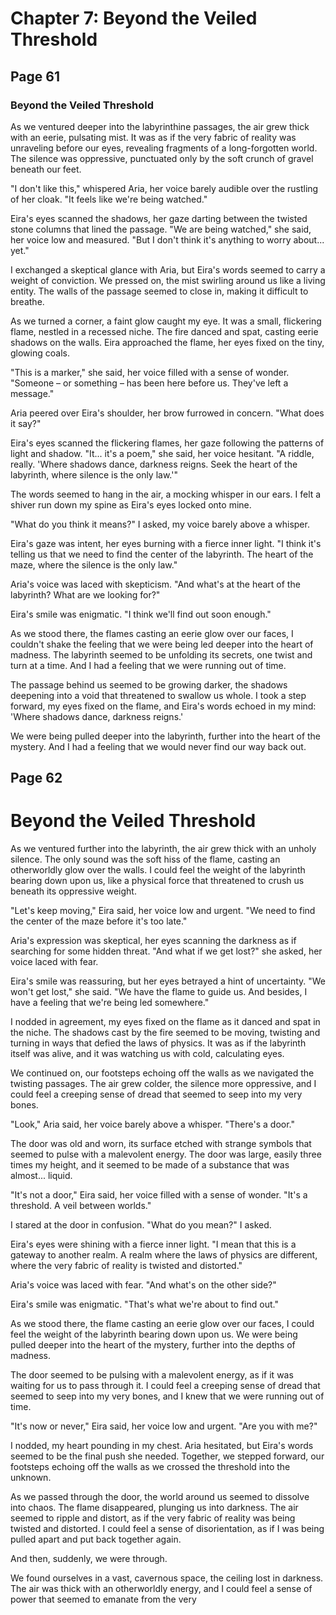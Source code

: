 # Chapter 7: Beyond the Veiled Threshold


## Page 61
### Beyond the Veiled Threshold

As we ventured deeper into the labyrinthine passages, the air grew thick with an eerie, pulsating mist. It was as if the very fabric of reality was unraveling before our eyes, revealing fragments of a long-forgotten world. The silence was oppressive, punctuated only by the soft crunch of gravel beneath our feet.

"I don't like this," whispered Aria, her voice barely audible over the rustling of her cloak. "It feels like we're being watched."

Eira's eyes scanned the shadows, her gaze darting between the twisted stone columns that lined the passage. "We are being watched," she said, her voice low and measured. "But I don't think it's anything to worry about... yet."

I exchanged a skeptical glance with Aria, but Eira's words seemed to carry a weight of conviction. We pressed on, the mist swirling around us like a living entity. The walls of the passage seemed to close in, making it difficult to breathe.

As we turned a corner, a faint glow caught my eye. It was a small, flickering flame, nestled in a recessed niche. The fire danced and spat, casting eerie shadows on the walls. Eira approached the flame, her eyes fixed on the tiny, glowing coals.

"This is a marker," she said, her voice filled with a sense of wonder. "Someone – or something – has been here before us. They've left a message."

Aria peered over Eira's shoulder, her brow furrowed in concern. "What does it say?"

Eira's eyes scanned the flickering flames, her gaze following the patterns of light and shadow. "It... it's a poem," she said, her voice hesitant. "A riddle, really. 'Where shadows dance, darkness reigns. Seek the heart of the labyrinth, where silence is the only law.'"

The words seemed to hang in the air, a mocking whisper in our ears. I felt a shiver run down my spine as Eira's eyes locked onto mine.

"What do you think it means?" I asked, my voice barely above a whisper.

Eira's gaze was intent, her eyes burning with a fierce inner light. "I think it's telling us that we need to find the center of the labyrinth. The heart of the maze, where the silence is the only law."

Aria's voice was laced with skepticism. "And what's at the heart of the labyrinth? What are we looking for?"

Eira's smile was enigmatic. "I think we'll find out soon enough."

As we stood there, the flames casting an eerie glow over our faces, I couldn't shake the feeling that we were being led deeper into the heart of madness. The labyrinth seemed to be unfolding its secrets, one twist and turn at a time. And I had a feeling that we were running out of time.

The passage behind us seemed to be growing darker, the shadows deepening into a void that threatened to swallow us whole. I took a step forward, my eyes fixed on the flame, and Eira's words echoed in my mind: 'Where shadows dance, darkness reigns.'

We were being pulled deeper into the labyrinth, further into the heart of the mystery. And I had a feeling that we would never find our way back out.

## Page 62
# Beyond the Veiled Threshold

As we ventured further into the labyrinth, the air grew thick with an unholy silence. The only sound was the soft hiss of the flame, casting an otherworldly glow over the walls. I could feel the weight of the labyrinth bearing down upon us, like a physical force that threatened to crush us beneath its oppressive weight.

"Let's keep moving," Eira said, her voice low and urgent. "We need to find the center of the maze before it's too late."

Aria's expression was skeptical, her eyes scanning the darkness as if searching for some hidden threat. "And what if we get lost?" she asked, her voice laced with fear.

Eira's smile was reassuring, but her eyes betrayed a hint of uncertainty. "We won't get lost," she said. "We have the flame to guide us. And besides, I have a feeling that we're being led somewhere."

I nodded in agreement, my eyes fixed on the flame as it danced and spat in the niche. The shadows cast by the fire seemed to be moving, twisting and turning in ways that defied the laws of physics. It was as if the labyrinth itself was alive, and it was watching us with cold, calculating eyes.

We continued on, our footsteps echoing off the walls as we navigated the twisting passages. The air grew colder, the silence more oppressive, and I could feel a creeping sense of dread that seemed to seep into my very bones.

"Look," Aria said, her voice barely above a whisper. "There's a door."

The door was old and worn, its surface etched with strange symbols that seemed to pulse with a malevolent energy. The door was large, easily three times my height, and it seemed to be made of a substance that was almost... liquid.

"It's not a door," Eira said, her voice filled with a sense of wonder. "It's a threshold. A veil between worlds."

I stared at the door in confusion. "What do you mean?" I asked.

Eira's eyes were shining with a fierce inner light. "I mean that this is a gateway to another realm. A realm where the laws of physics are different, where the very fabric of reality is twisted and distorted."

Aria's voice was laced with fear. "And what's on the other side?"

Eira's smile was enigmatic. "That's what we're about to find out."

As we stood there, the flame casting an eerie glow over our faces, I could feel the weight of the labyrinth bearing down upon us. We were being pulled deeper into the heart of the mystery, further into the depths of madness.

The door seemed to be pulsing with a malevolent energy, as if it was waiting for us to pass through it. I could feel a creeping sense of dread that seemed to seep into my very bones, and I knew that we were running out of time.

"It's now or never," Eira said, her voice low and urgent. "Are you with me?"

I nodded, my heart pounding in my chest. Aria hesitated, but Eira's words seemed to be the final push she needed. Together, we stepped forward, our footsteps echoing off the walls as we crossed the threshold into the unknown.

As we passed through the door, the world around us seemed to dissolve into chaos. The flame disappeared, plunging us into darkness. The air seemed to ripple and distort, as if the very fabric of reality was being twisted and distorted. I could feel a sense of disorientation, as if I was being pulled apart and put back together again.

And then, suddenly, we were through.

We found ourselves in a vast, cavernous space, the ceiling lost in darkness. The air was thick with an otherworldly energy, and I could feel a sense of power that seemed to emanate from the very
